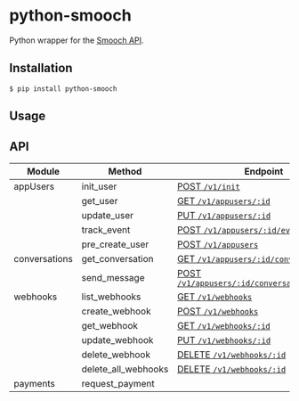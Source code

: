 # python-smooch
Python wrapper for the [Smooch API](http://docs.smooch.io/rest).


## Installation
```
$ pip install python-smooch
```

## Usage

## API
| Module        | Method              | Endpoint                                                                                  |
|---------------|---------------------|-------------------------------------------------------------------------------------------|
| appUsers      | init_user           | [POST `/v1/init`](http://docs.smooch.io/rest/#init-beta)                                  |
|               | get_user            | [GET `/v1/appusers/:id`](http://docs.smooch.io/rest/#get-app-user)                        |
|               | update_user         | [PUT `/v1/appusers/:id`](http://docs.smooch.io/rest/#update-app-user)                     |
|               | track_event         | [POST `/v1/appusers/:id/events`](http://docs.smooch.io/rest/#track-event)                 |
|               | pre_create_user     | [POST `/v1/appusers`](http://docs.smooch.io/rest/#pre-create-app-user)                    |
| conversations | get_conversation    | [GET `/v1/appusers/:id/conversation`](http://docs.smooch.io/rest/#get-conversation)       |
|               | send_message        | [POST `/v1/appusers/:id/conversation/messages`](http://docs.smooch.io/rest/#post-message) |
| webhooks      | list_webhooks       | [GET `/v1/webhooks`](http://docs.smooch.io/rest/#list-webhook)                            |
|               | create_webhook      | [POST `/v1/webhooks`](http://docs.smooch.io/rest/#create-webhook)                         |
|               | get_webhook         | [GET `/v1/webhooks/:id`](http://docs.smooch.io/rest/#get-webhook)                         |
|               | update_webhook      | [PUT `/v1/webhooks/:id`](http://docs.smooch.io/rest/#update-webhook)                      |
|               | delete_webhook      | [DELETE `/v1/webhooks/:id`](http://docs.smooch.io/rest/#delete-webhook)                   |
|               | delete_all_webhooks | [DELETE `/v1/webhooks/:id`](http://docs.smooch.io/rest/#delete-webhook)                   |
| payments      | request_payment     |                                                                                           |
